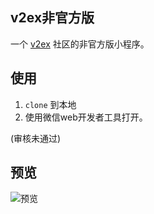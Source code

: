 ## v2ex非官方版 ##
一个 [v2ex](https://www.v2ex.com) 社区的非官方版小程序。

## 使用 ##
1. `clone` 到本地
2. 使用微信web开发者工具打开。 

(审核未通过)
## 预览 ##
![预览](preview/ezgif.com-optimize.gif)